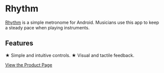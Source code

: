 Rhythm
=====

[Rhythm](https://play.google.com/store/apps/details?id=com.javonharper.rhythm) is a simple metronome for Android. Musicians use this app to keep a steady pace when playing instruments.

Features
----

★ Simple and intuitive controls.
★ Visual and tactile feedback.

[View the Product Page](https://play.google.com/store/apps/details?id=com.javonharper.rhythm)
